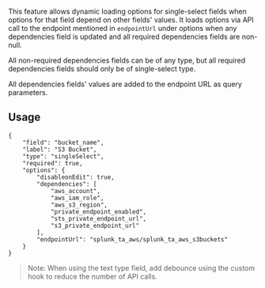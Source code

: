 This feature allows dynamic loading options for single-select fields when options for that field depend on other fields' values. It loads options via API call to the endpoint mentioned in `endpointUrl` under options when any dependencies field is updated and all required dependencies fields are non-null.

All non-required dependencies fields can be of any type, but all required dependencies fields should only be of single-select type.

All dependencies fields' values are added to the endpoint URL as query parameters.

## Usage
```
{
    "field": "bucket_name",
    "label": "S3 Bucket",
    "type": "singleSelect",
    "required": true,
    "options": {
        "disableonEdit": true,
        "dependencies": [
            "aws_account",
            "aws_iam_role",
            "aws_s3_region",
            "private_endpoint_enabled",
            "sts_private_endpoint_url",
            "s3_private_endpoint_url"
        ],
        "endpointUrl": "splunk_ta_aws/splunk_ta_aws_s3buckets"
    }
}
```

> Note: When using the text type field, add debounce using the custom hook to reduce the number of API calls.